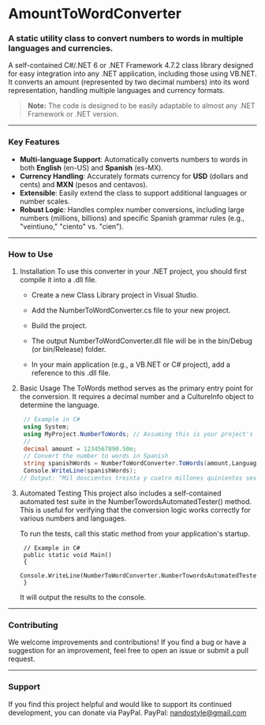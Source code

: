 # AmountToWordConverter

### A static utility class to convert numbers to words in multiple languages and currencies.

A self-contained C#/.NET 6 or .NET Framework 4.7.2 class library designed for easy integration into any .NET application, including those using VB.NET. It converts an amount (represented by two decimal numbers) into its word representation, handling multiple languages and currency formats.

> **Note:** The code is designed to be easily adaptable to almost any .NET Framework or .NET version.

---

### Key Features

* **Multi-language Support**: Automatically converts numbers to words in both **English** (en-US) and **Spanish** (es-MX).
* **Currency Handling**: Accurately formats currency for **USD** (dollars and cents) and **MXN** (pesos and centavos).
* **Extensible**: Easily extend the class to support additional languages or number scales.
* **Robust Logic**: Handles complex number conversions, including large numbers (millions, billions) and specific Spanish grammar rules (e.g., "veintiuno," "ciento" vs. "cien").

---

### How to Use
1. Installation
To use this converter in your .NET project, you should first compile it into a .dll file.

    * Create a new Class Library project in Visual Studio.
    
    * Add the NumberToWordConverter.cs file to your new project.
    
    * Build the project.

    * The output NumberToWordConverter.dll file will be in the bin/Debug (or bin/Release) folder.
    
    * In your main application (e.g., a VB.NET or C# project), add a reference to this .dll file.

3. Basic Usage
    The ToWords method serves as the primary entry point for the conversion. It requires a decimal number and a CultureInfo object to determine the language.
   ```csharp
    // Example in C#
    using System;
    using MyProject.NumberToWords; // Assuming this is your project's namespace
    //
    decimal amount = 1234567890.50m;
    // Convert the number to words in Spanish
    string spanishWords = NumberToWordConverter.ToWords(amount,LanguageToUse.Spanish, CurrencyToUse.Dollar);
    Console.WriteLine(spanishWords);
   // Output: "Mil doscientos treinta y cuatro millones quinientos sesenta y siete mil ochocientos noventa dólares con cincuenta centavos"


4. Automated Testing
    This project also includes a self-contained automated test suite in the NumberTowordsAutomatedTester() method. This is useful for verifying that the conversion logic works correctly for various numbers and languages.
    
    To run the tests, call this static method from your application's startup.
    
        // Example in C#
        public static void Main()
        {
            Console.WriteLine(NumberToWordConverter.NumberTowordsAutomatedTester());
        }
   It will output the results to the console.

---

### Contributing
We welcome improvements and contributions! If you find a bug or have a suggestion for an improvement, feel free to open an issue or submit a pull request.

---

### Support
If you find this project helpful and would like to support its continued development, you can donate via PayPal.
PayPal: nandostyle@gmail.com
